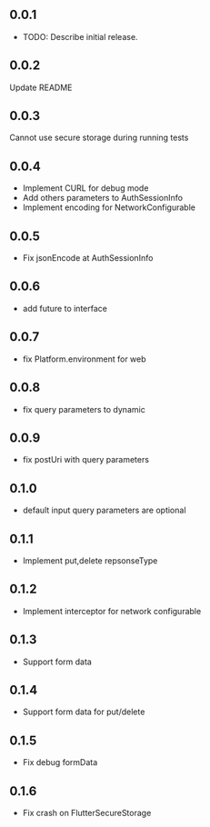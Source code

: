 ## 0.0.1

* TODO: Describe initial release.

## 0.0.2
Update README

## 0.0.3
Cannot use secure storage during running tests

## 0.0.4
- Implement CURL for debug mode
- Add others parameters to AuthSessionInfo 
- Implement encoding for NetworkConfigurable

## 0.0.5
- Fix jsonEncode at AuthSessionInfo

## 0.0.6
- add future to interface

## 0.0.7
- fix Platform.environment for web

## 0.0.8
- fix query parameters to dynamic

## 0.0.9
- fix postUri with query parameters

## 0.1.0
- default input query parameters are optional

## 0.1.1
- Implement put,delete repsonseType

## 0.1.2
- Implement interceptor for network configurable

## 0.1.3
- Support form data

## 0.1.4
- Support form data for put/delete

## 0.1.5
- Fix debug formData

## 0.1.6
- Fix crash on FlutterSecureStorage